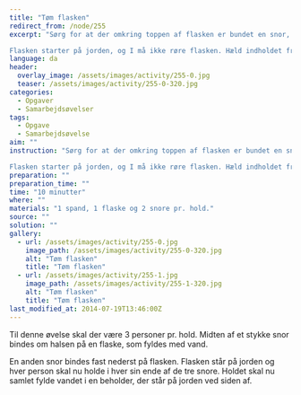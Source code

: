 ```yaml
---
title: "Tøm flasken"
redirect_from: /node/255
excerpt: "Sørg for at der omkring toppen af flasken er bundet en snor, så der er to lige lange ender. I bunden af flasken skal være bundet en snor, så der kun er en ende. Flasken skal være fyldt med vand.

Flasken starter på jorden, og I må ikke røre flasken. Hæld indholdet fra flasken over i beholderen ved siden af flasken."
language: da
header:
  overlay_image: /assets/images/activity/255-0.jpg
  teaser: /assets/images/activity/255-0-320.jpg
categories:
  - Opgaver
  - Samarbejdsøvelser
tags:
  - Opgave
  - Samarbejdsøvelse
aim: ""
instruction: "Sørg for at der omkring toppen af flasken er bundet en snor, så der er to lige lange ender. I bunden af flasken skal være bundet en snor, så der kun er en ende. Flasken skal være fyldt med vand.

Flasken starter på jorden, og I må ikke røre flasken. Hæld indholdet fra flasken over i beholderen ved siden af flasken."
preparation: ""
preparation_time: ""
time: "10 minutter"
where: ""
materials: "1 spand, 1 flaske og 2 snore pr. hold."
source: ""
solution: ""
gallery:
  - url: /assets/images/activity/255-0.jpg
    image_path: /assets/images/activity/255-0-320.jpg
    alt: "Tøm flasken"
    title: "Tøm flasken"
  - url: /assets/images/activity/255-1.jpg
    image_path: /assets/images/activity/255-1-320.jpg
    alt: "Tøm flasken"
    title: "Tøm flasken"
last_modified_at: 2014-07-19T13:46:00Z
---
```

Til denne øvelse skal der være 3 personer pr. hold. Midten af et stykke snor bindes om halsen på en flaske, som fyldes med vand.

En anden snor bindes fast nederst på flasken. Flasken står på jorden og hver person skal nu holde i hver sin ende af de tre snore. Holdet skal nu samlet fylde vandet i en beholder, der står på jorden ved siden af.
